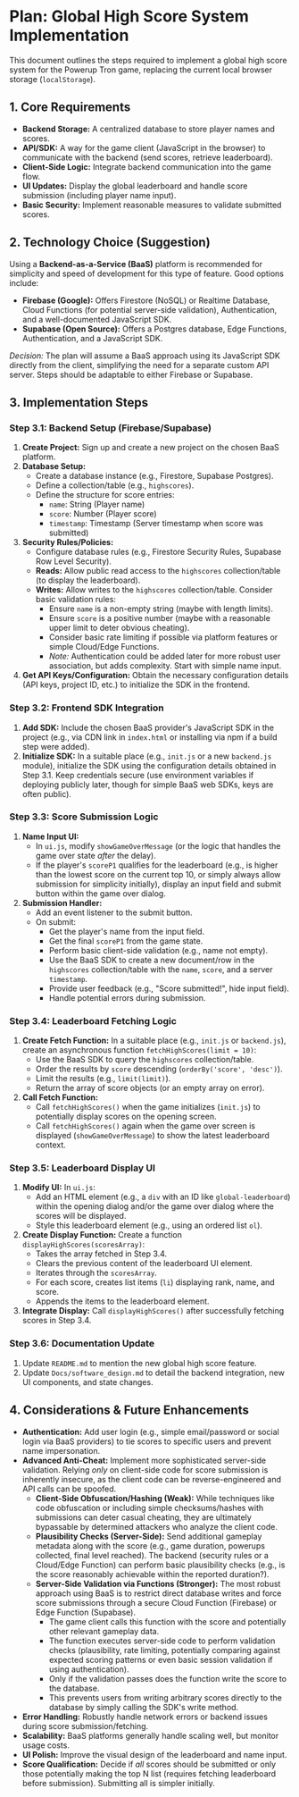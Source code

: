 # Plan: Global High Score System Implementation

This document outlines the steps required to implement a global high score system for the Powerup Tron game, replacing the current local browser storage (`localStorage`).

## 1. Core Requirements

*   **Backend Storage:** A centralized database to store player names and scores.
*   **API/SDK:** A way for the game client (JavaScript in the browser) to communicate with the backend (send scores, retrieve leaderboard).
*   **Client-Side Logic:** Integrate backend communication into the game flow.
*   **UI Updates:** Display the global leaderboard and handle score submission (including player name input).
*   **Basic Security:** Implement reasonable measures to validate submitted scores.

## 2. Technology Choice (Suggestion)

Using a **Backend-as-a-Service (BaaS)** platform is recommended for simplicity and speed of development for this type of feature. Good options include:

*   **Firebase (Google):** Offers Firestore (NoSQL) or Realtime Database, Cloud Functions (for potential server-side validation), Authentication, and a well-documented JavaScript SDK.
*   **Supabase (Open Source):** Offers a Postgres database, Edge Functions, Authentication, and a JavaScript SDK.

*Decision:* The plan will assume a BaaS approach using its JavaScript SDK directly from the client, simplifying the need for a separate custom API server. Steps should be adaptable to either Firebase or Supabase.

## 3. Implementation Steps

### Step 3.1: Backend Setup (Firebase/Supabase)

1.  **Create Project:** Sign up and create a new project on the chosen BaaS platform.
2.  **Database Setup:**
    *   Create a database instance (e.g., Firestore, Supabase Postgres).
    *   Define a collection/table (e.g., `highscores`).
    *   Define the structure for score entries:
        *   `name`: String (Player name)
        *   `score`: Number (Player score)
        *   `timestamp`: Timestamp (Server timestamp when score was submitted)
3.  **Security Rules/Policies:**
    *   Configure database rules (e.g., Firestore Security Rules, Supabase Row Level Security).
    *   **Reads:** Allow public read access to the `highscores` collection/table (to display the leaderboard).
    *   **Writes:** Allow writes to the `highscores` collection/table. Consider basic validation rules:
        *   Ensure `name` is a non-empty string (maybe with length limits).
        *   Ensure `score` is a positive number (maybe with a reasonable upper limit to deter obvious cheating).
        *   Consider basic rate limiting if possible via platform features or simple Cloud/Edge Functions.
        *   *Note:* Authentication could be added later for more robust user association, but adds complexity. Start with simple name input.
4.  **Get API Keys/Configuration:** Obtain the necessary configuration details (API keys, project ID, etc.) to initialize the SDK in the frontend.

### Step 3.2: Frontend SDK Integration

1.  **Add SDK:** Include the chosen BaaS provider's JavaScript SDK in the project (e.g., via CDN link in `index.html` or installing via npm if a build step were added).
2.  **Initialize SDK:** In a suitable place (e.g., `init.js` or a new `backend.js` module), initialize the SDK using the configuration details obtained in Step 3.1. Keep credentials secure (use environment variables if deploying publicly later, though for simple BaaS web SDKs, keys are often public).

### Step 3.3: Score Submission Logic

1.  **Name Input UI:**
    *   In `ui.js`, modify `showGameOverMessage` (or the logic that handles the game over state *after* the delay).
    *   If the player's `scoreP1` qualifies for the leaderboard (e.g., is higher than the lowest score on the current top 10, or simply always allow submission for simplicity initially), display an input field and submit button within the game over dialog.
2.  **Submission Handler:**
    *   Add an event listener to the submit button.
    *   On submit:
        *   Get the player's name from the input field.
        *   Get the final `scoreP1` from the game state.
        *   Perform basic client-side validation (e.g., name not empty).
        *   Use the BaaS SDK to create a new document/row in the `highscores` collection/table with the `name`, `score`, and a server `timestamp`.
        *   Provide user feedback (e.g., "Score submitted!", hide input field).
        *   Handle potential errors during submission.

### Step 3.4: Leaderboard Fetching Logic

1.  **Create Fetch Function:** In a suitable place (e.g., `init.js` or `backend.js`), create an asynchronous function `fetchHighScores(limit = 10)`:
    *   Use the BaaS SDK to query the `highscores` collection/table.
    *   Order the results by `score` descending (`orderBy('score', 'desc')`).
    *   Limit the results (e.g., `limit(limit)`).
    *   Return the array of score objects (or an empty array on error).
2.  **Call Fetch Function:**
    *   Call `fetchHighScores()` when the game initializes (`init.js`) to potentially display scores on the opening screen.
    *   Call `fetchHighScores()` again when the game over screen is displayed (`showGameOverMessage`) to show the latest leaderboard context.

### Step 3.5: Leaderboard Display UI

1.  **Modify UI:** In `ui.js`:
    *   Add an HTML element (e.g., a `div` with an ID like `global-leaderboard`) within the opening dialog and/or the game over dialog where the scores will be displayed.
    *   Style this leaderboard element (e.g., using an ordered list `ol`).
2.  **Create Display Function:** Create a function `displayHighScores(scoresArray)`:
    *   Takes the array fetched in Step 3.4.
    *   Clears the previous content of the leaderboard UI element.
    *   Iterates through the `scoresArray`.
    *   For each score, creates list items (`li`) displaying rank, name, and score.
    *   Appends the items to the leaderboard element.
3.  **Integrate Display:** Call `displayHighScores()` after successfully fetching scores in Step 3.4.

### Step 3.6: Documentation Update

1.  Update `README.md` to mention the new global high score feature.
2.  Update `Docs/software_design.md` to detail the backend integration, new UI components, and state changes.

## 4. Considerations & Future Enhancements

*   **Authentication:** Add user login (e.g., simple email/password or social login via BaaS providers) to tie scores to specific users and prevent name impersonation.
*   **Advanced Anti-Cheat:** Implement more sophisticated server-side validation. Relying *only* on client-side code for score submission is inherently insecure, as the client code can be reverse-engineered and API calls can be spoofed.
    *   **Client-Side Obfuscation/Hashing (Weak):** While techniques like code obfuscation or including simple checksums/hashes with submissions can deter casual cheating, they are ultimately bypassable by determined attackers who analyze the client code.
    *   **Plausibility Checks (Server-Side):** Send additional gameplay metadata along with the score (e.g., game duration, powerups collected, final level reached). The backend (security rules or a Cloud/Edge Function) can perform basic plausibility checks (e.g., is the score reasonably achievable within the reported duration?).
    *   **Server-Side Validation via Functions (Stronger):** The most robust approach using BaaS is to restrict direct database writes and force score submissions through a secure Cloud Function (Firebase) or Edge Function (Supabase).
        *   The game client calls this function with the score and potentially other relevant gameplay data.
        *   The function executes server-side code to perform validation checks (plausibility, rate limiting, potentially comparing against expected scoring patterns or even basic session validation if using authentication).
        *   Only if the validation passes does the function write the score to the database.
        *   This prevents users from writing arbitrary scores directly to the database by simply calling the SDK's write method.
*   **Error Handling:** Robustly handle network errors or backend issues during score submission/fetching.
*   **Scalability:** BaaS platforms generally handle scaling well, but monitor usage costs.
*   **UI Polish:** Improve the visual design of the leaderboard and name input.
*   **Score Qualification:** Decide if *all* scores should be submitted or only those potentially making the top N list (requires fetching leaderboard before submission). Submitting all is simpler initially. 